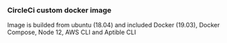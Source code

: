 ### CircleCi custom docker image
Image is builded from ubuntu (18.04) and included Docker (19.03), Docker Compose, Node 12, AWS CLI and Aptible CLI
